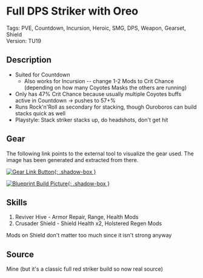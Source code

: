 # Full DPS Striker with Oreo

Tags: PVE, Countdown, Incursion, Heroic, SMG, DPS, Weapon, Gearset, Shield  
Version: TU19

## Description

* Suited for Countdown
  * Also works for Incursion -- change 1-2 Mods to Crit Chance (depending on how many Coyotes Masks the others are running)
* Only has 47% Crit Chance because usually multiple Coyotes buffs active in Countdown -> pushes to 57+%
* Runs Rock'n'Roll as secondary for stacking, though Ouroboros can build stacks quick as well
* Playstyle: Stack striker stacks up, do headshots, don't get hit

## Gear

The following link points to the external tool to visualize the gear used.
The image has been generated and extracted from there.

[![Gear Link Button]({{site.baseurl}}/assets/images/gear-button.png){: .shadow-box }](https://mxswat.github.io/mx-division-builds/#/IwWgTCDMKhAsA2EAGFbUfegXJC1VYQAOUTcrc3OKNI4iCpy7Y2wyz5jbMATnYwuwprxrBo0MiJnJeAdlTjgSYH1V95MPmzUDRwYjS3ECslNm6zsCXqkj38+lpAHyTAVhLTyQA)

[![Blueprint Build Picture]({{site.baseurl}}/assets/images/Full-DPS-Striker-Oreo.png){: .shadow-box }]({{site.baseurl}}/assets/images/Full-DPS-Striker-Oreo.png)

## Skills

1. Reviver Hive - Armor Repair, Range, Health Mods
2. Crusader Shield - Shield Health x2, Holstered Regen Mods

Mods on Shield don't matter too much since it isn't strong anyway

## Source

Mine (but it's a classic full red striker build so now real source)